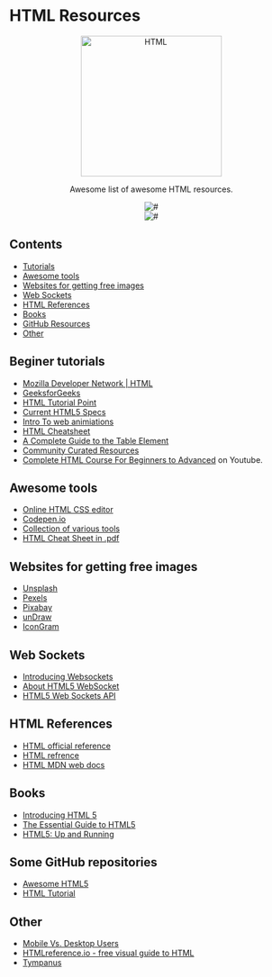 # HTML Resources

<div align="center">
		<img width="250" src="https://icongr.am/devicon/html5-original-wordmark.svg?size=128&color=currentColor" alt="HTML">
	</div>
<div align="center">

Awesome list of awesome HTML resources.

![#](https://badgen.net/badge/tools/3+/red)  
![#](https://badgen.net/badge/educational/6+/green)

</div>

## Contents

- [Tutorials](#beginer-tutorials)
- [Awesome tools](#awesome-tools)
- [Websites for getting free images](#websites-for-getting-free-images)
- [Web Sockets](#web-sockets)
- [HTML References](#html-references)
- [Books](#Books)
- [GitHub Resources](#Some-GitHub-repositories)
- [Other](#other)

## Beginer tutorials

- [Mozilla Developer Network | HTML](https://developer.mozilla.org/en-US/docs/Web/HTML)
- [GeeksforGeeks](https://www.geeksforgeeks.org/html-tutorials/)
- [HTML Tutorial Point ](https://www.tutorialspoint.com/html/index.htm)
- [Current HTML5 Specs](https://w3c.github.io/html/)
- [Intro To web animiations](http://danielcwilson.com/blog/2015/07/animations-intro/)
- [HTML Cheatsheet](https://web.stanford.edu/group/csp/cs21/htmlcheatsheet.pdf)
- [A Complete Guide to the Table Element](https://css-tricks.com/complete-guide-table-element/)
- [Community Curated Resources](https://hackr.io/tutorials/learn-html-5)
- [Complete HTML Course For Beginners to Advanced](https://www.youtube.com/watch?v=QXPWs00RD3A) on Youtube.


## Awesome tools

- [Online HTML CSS editor](https://liveweave.com/)
- [Codepen.io](https://codepen.io/)
- [Collection of various tools](https://htmlcheatsheet.com/)
- [HTML Cheat Sheet in .pdf](https://websitesetup.org/wp-content/uploads/2019/10/WSU-HTML-Cheat-Sheet.pdf)

## Websites for getting free images

- [Unsplash](https://unsplash.com/)
- [Pexels](https://www.pexels.com/)
- [Pixabay](https://pixabay.com/)
- [unDraw](https://undraw.co/)
- [IconGram](https://icongr.am/)

## Web Sockets

- [Introducing Websockets](https://www.html5rocks.com/en/tutorials/websockets/basics/)
- [About HTML5 WebSocket](https://www.websocket.org/aboutwebsocket.html)
- [HTML5 Web Sockets API](http://www.tutorialspark.com/html5/HTML5_WebSockets.php)

## HTML References

- [HTML official reference](https://webplatform.github.io/docs/Main_Page/index.html)
- [HTML refrence](https://htmlreference.io/)
- [HTML MDN web docs](https://developer.mozilla.org/en-US/docs/Web/HTML)

## Books

- [Introducing HTML 5](https://www.amazon.com/exec/obidos/tg/detail/-/0321687299/lockergnome)
- [The Essential Guide to HTML5](https://www.amazon.com/Essential-Guide-HTML5-JavaScript/dp/1430233834)
- [HTML5: Up and Running](https://www.amazon.com/HTML5-Up-Running-Mark-Pilgrim/dp/0596806027/ref=sr_1_1?ie=UTF8&s=books&qid=1296071452&sr=1-1)

## Some GitHub repositories

- [Awesome HTML5](https://github.com/diegocard/awesome-html5)
- [HTML Tutorial](https://github.com/cassidoo/HTML-CSS-Tutorial)

## Other

- [Mobile Vs. Desktop Users](https://www.stonetemple.com/mobile-vs-desktop-usage-mobile-grows-but-desktop-still-a-big-player/)
- [HTMLreference.io - free visual guide to HTML](http://htmlreference.io/)
- [Tympanus](https://tympanus.net/codrops/)
